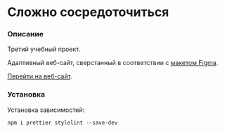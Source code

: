 # Сложно сосредоточиться

### Описание

Третий учебный проект.

Адаптивный веб-сайт, сверстанный в соответствии с <a href="https://www.figma.com/design/qhgelUhPHUbJVf3jgZsaD7/3-%D1%81%D0%BF%D1%80%D0%B8%D0%BD%D1%82.-%D0%9F%D1%80%D0%BE%D0%B5%D0%BA%D1%82%D0%BD%D0%B0%D1%8F-%D1%80%D0%B0%D0%B1%D0%BE%D1%82%D0%B0?node-id=0-1&clckid=0aee809f" target="_blank">макетом Figma</a>.

<a href="https://alexanderkvapel.github.io/slozhno-sosredotochitsya-fd/" target="_blank">Перейти на веб-сайт</a>.

### Установка

Установка зависимостей:

```npm i prettier stylelint --save-dev```
